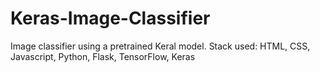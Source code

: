 # Keras-Image-Classifier
Image classifier using a pretrained Keral model. Stack used: HTML, CSS, Javascript, Python, Flask, TensorFlow, Keras 
